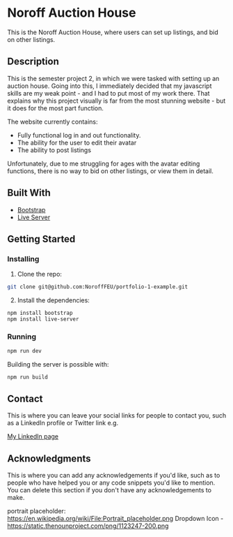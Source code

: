 # Noroff Auction House


This is the Noroff Auction House, where users can set up listings, and bid on other listings.


## Description

This is the semester project 2, in which we were tasked with setting up an auction house. Going into this, I immediately decided that my javascript skills are my weak point - and I had to put most of my work there.
That explains why this project visually is far from the most stunning website - but it does for the most part function.

The website currently contains:

- Fully functional log in and out functionality.
- The ability for the user to edit their avatar
- The ability to post listings

Unfortunately, due to me struggling for ages with the avatar editing functions, there is no way to bid on other listings, or view them in detail.

## Built With

- [Bootstrap](https://getbootstrap.com)
- [Live Server](https://marketplace.visualstudio.com/items?itemName=ritwickdey.LiveServer)

## Getting Started

### Installing


1. Clone the repo:

```bash
git clone git@github.com:NoroffFEU/portfolio-1-example.git
```

2. Install the dependencies:

```
npm install bootstrap
npm install live-server
```

### Running


```bash
npm run dev
```

Building the server is possible with:

```
npm run build
```

## Contact

This is where you can leave your social links for people to contact you, such as a LinkedIn profile or Twitter link e.g.

[My LinkedIn page](https://www.linkedin.com/in/kevin-havn)


## Acknowledgments

This is where you can add any acknowledgements if you'd like, such as to people who have helped you or any code snippets you'd like to mention. You can delete this section if you don't have any acknowledgements to make.

portrait placeholder: https://en.wikipedia.org/wiki/File:Portrait_placeholder.png
Dropdown Icon - https://static.thenounproject.com/png/1123247-200.png
